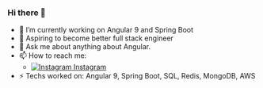 ### Hi there 👋

- 🔭 I’m currently working on Angular 9 and Spring Boot
- 🤔 Aspiring to become better full stack engineer
- 💬 Ask me about anything about Angular.
- 📫 How to reach me: 
   - [![Instagram](https://upload.wikimedia.org/wikipedia/commons/thumb/a/a5/Instagram_icon.png/20px-Instagram_icon.png) Instagram](https://www.instagram.com/harshvardhan._ojha)
- ⚡ Techs worked on: Angular 9, Spring Boot, SQL, Redis, MongoDB, AWS
